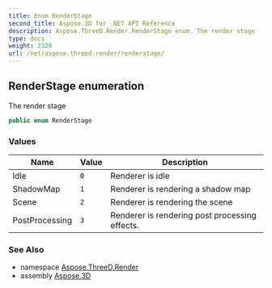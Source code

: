 ```yaml
---
title: Enum RenderStage
second_title: Aspose.3D for .NET API Reference
description: Aspose.ThreeD.Render.RenderStage enum. The render stage
type: docs
weight: 2320
url: /net/aspose.threed.render/renderstage/
---
```

## RenderStage enumeration

The render stage

```csharp
public enum RenderStage
```

### Values

| Name | Value | Description |
| --- | --- | --- |
| Idle | `0` | Renderer is idle |
| ShadowMap | `1` | Renderer is rendering a shadow map |
| Scene | `2` | Renderer is rendering the scene |
| PostProcessing | `3` | Renderer is rendering post processing effects. |

### See Also

* namespace [Aspose.ThreeD.Render](../../aspose.threed.render/)
* assembly [Aspose.3D](../../)


